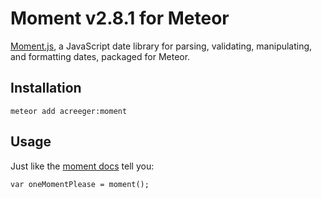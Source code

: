# Moment v2.8.1 for Meteor

[Moment.js](http://momentjs.com/), a JavaScript date library for parsing, validating, manipulating, and formatting dates, packaged for Meteor.

Installation
-------------

`meteor add acreeger:moment`

Usage
-------------
Just like the [moment docs](http://momentjs.com/docs/) tell you:

`var oneMomentPlease = moment();`
